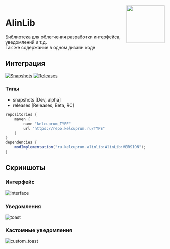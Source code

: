 <img width="120pt" src="https://raw.githubusercontent.com/simply-kel/AlinLib/main/src/main/resources/assets/alinlib/icon.png" align="right">

# AlinLib
Библиотека для облегчения разработки интерфейса, уведомлений и т.д.<br>
Так же содержание в одном дизайн коде
## Интеграция
[![Snapshots](https://img.shields.io/maven-metadata/v?metadataUrl=https%3A%2F%2Frepo.kelcuprum.ru%2Fsnapshots%2Fru%2Fkelcuprum%2Falinlib%2FAlinLib%2Fmaven-metadata.xml&label=Snapshots)](https://repo.kelcuprum.ru/#/snapshots/ru/kelcuprum/alinlib/AlinLib)
[![Releases](https://img.shields.io/maven-metadata/v?metadataUrl=https%3A%2F%2Frepo.kelcuprum.ru%2Freleases%2Fru%2Fkelcuprum%2Falinlib%2FAlinLib%2Fmaven-metadata.xml&label=Releases)](https://repo.kelcuprum.ru/#/releases/ru/kelcuprum/alinlib/AlinLib)

### Типы
- snapshots [Dev, alpha]
- releases [Releases, Beta, RC]
```groovy
repositories {
    maven {
        name "kelcuprum_TYPE"
        url "https://repo.kelcuprum.ru/TYPE"
    }
}
dependencies {
    modImplementation("ru.kelcuprum.alinlib:AlinLib:VERSION");
}
```
## Скриншоты
### Интерфейс
![interface](https://kelcuprum.ru/ass/alinlib/interface.png)
### Уведомления
![toast](https://kelcuprum.ru/ass/alinlib/toast.png)
### Кастомные уведомления
![custom_toast](https://kelcuprum.ru/ass/alinlib/custom_toast.png)
